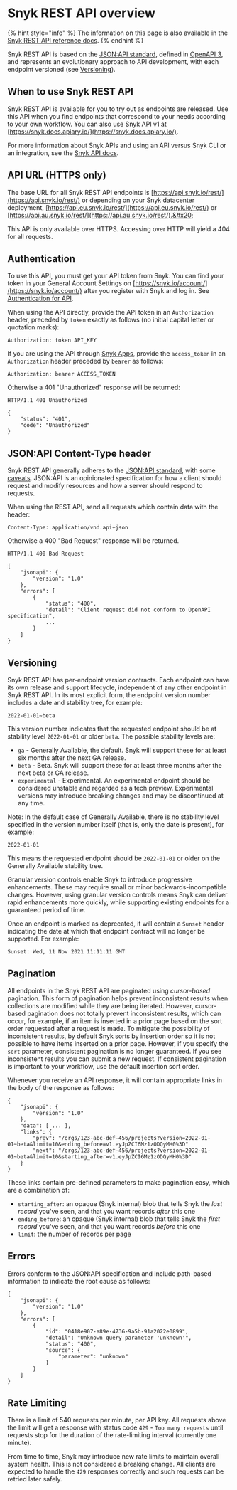 # Snyk REST API overview

{% hint style="info" %}
The information on this page is also available in the [Snyk REST API reference docs](https://apidocs.snyk.io/).
{% endhint %}

Snyk REST API is based on the [JSON:API standard](https://jsonapi.org/), defined in [OpenAPI 3](https://spec.openapis.org/oas/v3.0.3.html), and represents an evolutionary approach to API development, with each endpoint versioned (see [Versioning](snyk-rest-api-overview.md#versioning)).

## When to use Snyk REST API

Snyk REST API is available for you to try out as endpoints are released. Use this API when you find endpoints that correspond to your needs according to your own workflow. You can also use Snyk API v1 at [https://snyk.docs.apiary.io/](https://snyk.docs.apiary.io/).

For more information about Snyk APIs and using an API versus Snyk CLI or an integration, see the [Snyk API docs](https://docs.snyk.io/snyk-api-info).

## API URL (HTTPS only)

The base URL for all Snyk REST API endpoints is [https://api.snyk.io/rest/](https://api.snyk.io/rest/) or depending on your Snyk datacenter deployment, [https://api.eu.snyk.io/rest/](https://api.eu.snyk.io/rest/) or [https://api.au.snyk.io/rest/](https://api.au.snyk.io/rest/).&#x20;

This API is only available over HTTPS. Accessing over HTTP will yield a 404 for all requests.

## Authentication

To use this API, you must get your API token from Snyk. You can find your token in your General Account Settings on [https://snyk.io/account/](https://snyk.io/account/) after you register with Snyk and log in. See [Authentication for API](https://docs.snyk.io/snyk-api-info/authentication-for-api).

When using the API directly, provide the API token in an `Authorization` header, preceded by `token` exactly as follows (no initial capital letter or quotation marks):

```
Authorization: token API_KEY
```

If you are using the API through [Snyk Apps](https://docs.snyk.io/integrations/snyk-apps), provide the `access_token` in an `Authorization` header preceded by `bearer` as follows:

```
Authorization: bearer ACCESS_TOKEN
```

Otherwise a 401 "Unauthorized" response will be returned:

```
HTTP/1.1 401 Unauthorized

{
    "status": "401",
    "code": "Unauthorized"
}
```

## JSON:API Content-Type header

Snyk REST API generally adheres to the [JSON:API standard](https://jsonapi.org/), with some [caveats](https://github.com/snyk/sweater-comb/blob/main/docs/principles/jsonapi.md). JSON:API is an opinionated specification for how a client should request and modify resources and how a server should respond to requests.

When using the REST API, send all requests which contain data with the header:

```
Content-Type: application/vnd.api+json
```

Otherwise a 400 "Bad Request" response will be returned.

```
HTTP/1.1 400 Bad Request

{
    "jsonapi": {
        "version": "1.0"
    },
    "errors": [
        {
            "status": "400",
            "detail": "Client request did not conform to OpenAPI specification",
            ...
        }
    ]
}
```

## Versioning

Snyk REST API has per-endpoint version contracts. Each endpoint can have its own release and support lifecycle, independent of any other endpoint in Snyk REST API. In its most explicit form, the endpoint version number includes a date and stability tree, for example:

```
2022-01-01~beta
```

This version number indicates that the requested endpoint should be at stability level `2022-01-01` or older `beta`. The possible stability levels are:

* `ga` - Generally Available, the default. Snyk will support these for at least six months after the next GA release.
* `beta` - Beta. Snyk will support these for at least three months after the next beta or GA release.
* `experimental` - Experimental. An experimental endpoint should be considered unstable and regarded as a tech preview. Experimental versions may introduce breaking changes and may be discontinued at any time.

Note: In the default case of Generally Available, there is no stability level specified in the version number itself (that is, only the date is present), for example:

```
2022-01-01
```

This means the requested endpoint should be `2022-01-01` or older on the Generally Available stability tree.

Granular version controls enable Snyk to introduce progressive enhancements. These may require small or minor backwards-incompatible changes. However, using granular version controls means Snyk can deliver rapid enhancements more quickly, while supporting existing endpoints for a guaranteed period of time.

Once an endpoint is marked as deprecated, it will contain a `Sunset` header indicating the date at which that endpoint contract will no longer be supported. For example:

```
Sunset: Wed, 11 Nov 2021 11:11:11 GMT
```

## Pagination

All endpoints in the Snyk REST API are paginated using _cursor-based_ pagination. This form of pagination helps prevent inconsistent results when collections are modified while they are being iterated. However, cursor-based pagination does not totally prevent inconsistent results, which can occur, for example, if an item is inserted in a prior page based on the sort order requested after a request is made. To mitigate the possibility of inconsistent results, by default Snyk sorts by insertion order so it is not possible to have items inserted on a prior page. However, if you specify the `sort` parameter, consistent pagination is no longer guaranteed. If you see inconsistent results you can submit a new request. If consistent pagination is important to your workflow, use the default insertion sort order.

Whenever you receive an API response, it will contain appropriate links in the body of the response as follows:

```
{
    "jsonapi": {
        "version": "1.0"
    },
    "data": [ ... ],
    "links": {
        "prev": "/orgs/123-abc-def-456/projects?version=2022-01-01~beta&limit=10&ending_before=v1.eyJpZCI6Mz1zODQyMH0%3D"
        "next": "/orgs/123-abc-def-456/projects?version=2022-01-01~beta&limit=10&starting_after=v1.eyJpZCI6Mz1zODQyMH0%3D"
    }
}
```

These links contain pre-defined parameters to make pagination easy, which are a combination of:

* `starting_after`: an opaque (Snyk internal) blob that tells Snyk the _last record_ you've seen, and that you want records _after_ this one
* `ending_before`: an opaque (Snyk internal) blob that tells Snyk the _first record_ you've seen, and that you want records _before_ this one
* `limit`: the number of records per page

## Errors

Errors conform to the JSON:API specification and include path-based information to indicate the root cause as follows:

```
{
    "jsonapi": {
        "version": "1.0"
    },
    "errors": [
        {
            "id": "0418e907-a89e-4736-9a5b-91a2022e0899",
            "detail": "Unknown query parameter 'unknown'",
            "status": "400",
            "source": {
                "parameter": "unknown"
            }
        }
    ]
}
```

## Rate Limiting

There is a limit of 540 requests per minute, per API key. All requests above the limit will get a response with status code `429` - `Too many requests` until requests stop for the duration of the rate-limiting interval (currently one minute).

From time to time, Snyk may introduce new rate limits to maintain overall system health. This is not considered a breaking change. All clients are expected to handle the `429` responses correctly and such requests can be retried later safely.
